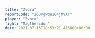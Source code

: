 ```yaml
---
title: "Zvora"
reportCode: "263vgwqW1G4jMVXT"
player: "Zvora"
fight: "Magtheridon"
date: 2021-07-15T18:53:21.415000+00:00
---
```

